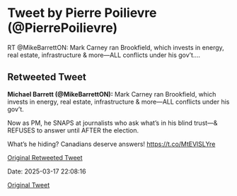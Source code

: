 # Tweet by Pierre Poilievre (@PierrePoilievre)

RT @MikeBarrettON: Mark Carney ran Brookfield, which invests in energy, real estate, infrastructure &amp; more—ALL conflicts under his gov’t.…

## Retweeted Tweet

**Michael Barrett (@MikeBarrettON):** Mark Carney ran Brookfield, which invests in energy, real estate, infrastructure &amp; more—ALL conflicts under his gov’t.

Now as PM, he SNAPS at journalists who ask what’s in his blind trust—&amp; REFUSES to answer until AFTER the election.

What’s he hiding? Canadians deserve answers! https://t.co/MtEVlSLYre

[Original Retweeted Tweet](https://x.com/MikeBarrettON/status/1901738076319420645)

Date: 2025-03-17 22:08:16

[Original Tweet](https://x.com/PierrePoilievre/status/1901757505824293167)
